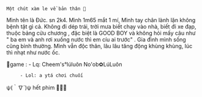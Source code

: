            
    Một chút xàm le về bản thân 🤫
Mình tên là Đức. sn 2k4. Mình 1m65 mắt 1 mí, Mình tay chân lành lặn không bệnh tật gì cả. Không đi dép trái, trời mưa biết chạy vào nhà, biết đi xe đạp, thuộc bảng cửu chương , đặc biệt là GOOD BOY và không hỏi mấy câu như " ba em và anh rơi xuống nước thì em cíu ai trước" . Gia đình mình sống cũng bình thường. Mình vẫn độc thân, lâu lâu tăng động khùng khùng, lúc thì nhạt như nước ốc.


📍game : - Lq: Cheem's°lúluôn 
               No'ob✿LúLuôn 

         - Lol: a ytá chơi chuối

  ψ(｀∇´)ψ hết phim 🌚🌚🌚
